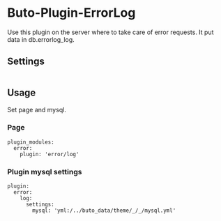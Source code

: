 # Buto-Plugin-ErrorLog
Use this plugin on the server where to take care of error requests.
It put data in db.errorlog_log.

## Settings

```
```

## Usage
Set page and mysql.

### Page
```
plugin_modules:
  error:
    plugin: 'error/log'
```

### Plugin mysql settings
```
plugin:
  error:
    log:
      settings:
        mysql: 'yml:/../buto_data/theme/_/_/mysql.yml'
```
